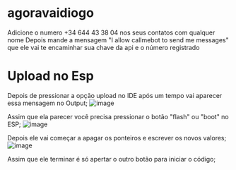 # agoravaidiogo

Adicione o numero +34 644 43 38 04 nos seus contatos com qualquer nome
Depois mande  a mensagem "I allow callmebot to send me messages" que ele vai te encaminhar sua chave da api e o número registrado

# Upload no Esp

Depois de pressionar a opção upload no IDE após um tempo vai aparecer essa mensagem no Output;
![image](https://github.com/dgzim/agoravaidiogo/assets/105304753/8d3537a8-2cad-4f7d-bd65-4e8127c86e00)

Assim que ela parecer você precisa pressionar o botão "flash" ou "boot" no ESP;
![image](https://github.com/dgzim/agoravaidiogo/assets/105304753/2d73ec19-c85d-484e-9ed2-1e24378ab971)

Depois ele vai começar a apagar os ponteiros e escrever os novos valores;
![image](https://github.com/dgzim/agoravaidiogo/assets/105304753/67bda187-3251-4153-8e38-8ec3471c2574)

Assim que ele terminar é só apertar o outro botão para iniciar o código;

